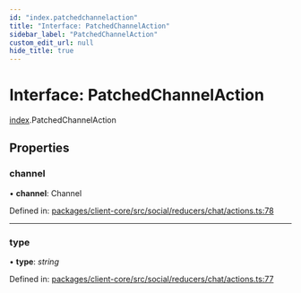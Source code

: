 ```yaml
---
id: "index.patchedchannelaction"
title: "Interface: PatchedChannelAction"
sidebar_label: "PatchedChannelAction"
custom_edit_url: null
hide_title: true
---
```


# Interface: PatchedChannelAction

[index](../modules/index.md).PatchedChannelAction

## Properties

### channel

• **channel**: Channel

Defined in: [packages/client-core/src/social/reducers/chat/actions.ts:78](https://github.com/xr3ngine/xr3ngine/blob/716a06460/packages/client-core/src/social/reducers/chat/actions.ts#L78)

___

### type

• **type**: *string*

Defined in: [packages/client-core/src/social/reducers/chat/actions.ts:77](https://github.com/xr3ngine/xr3ngine/blob/716a06460/packages/client-core/src/social/reducers/chat/actions.ts#L77)
